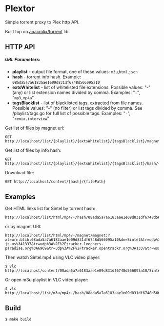 # Plextor

Simple torrent proxy to Plex http API.

Built top on [anacrolix/torrent](https://github.com/anacrolix/torrent) lib.

## HTTP API
##### URL Parameters:
* **playlist** - output file format, one of these values: `m3u`,`html`,`json`
* **hash** - torrent info hash. Example: `08ada5a7a6183aae1e09d831df6748d566095a10`
* **extsWhitelist** - list of whitelisted file extensions. Possible values: "-" (any) or list extension names divided by comma. Examples: "`-`", "`mp3,mp4a`"
* **tagsBlacklist** - list of blacklisted tags, extracted from file names. Possible values: "-" (no filter) or list tags divided by comma. See /playlist/tags.go for full list of possible tags. Examples: "`-`", "`remix,interview`"

Get list of files by magnet uri:
```
GET http://localhost/list/{playlist}/{extsWhitelist}/{tagsBlacklist}/magnet/{magnetURI}
```

Get list of files by info hash:
```
GET http://localhost/list/{playlist}/{extsWhitelist}/{tagsBlacklist}/hash/{hash}
```

Download file:
```
GET http://localhost/content/{hash}/{filePath}
```

## Examples
Get HTML links list for Sintel by torrent hash:
```
http://localhost/list/html/mp4/-/hash/08ada5a7a6183aae1e09d831df6748d566095a10
```

or by magnet URI:
```
http://localhost/list/html/mp4/-/magnet/magnet:?xt=urn:btih:08ada5a7a6183aae1e09d831df6748d566095a10&dn=Sintel&tr=udp%3A%2F%2Fexplodie.org%3A6969&tr=udp%3A%2F%2Ftracker.coppersurfer.tk%3A6969&tr=udp%3A%2F%2Ftracker.empire-js.us%3A1337&tr=udp%3A%2F%2Ftracker.leechers-paradise.org%3A6969&tr=udp%3A%2F%2Ftracker.opentrackr.org%3A1337&tr=wss%3A%2F%2Ftracker.btorrent.xyz&tr=wss%3A%2F%2Ftracker.fastcast.nz&tr=wss%3A%2F%2Ftracker.openwebtorrent.com&ws=https%3A%2F%2Fwebtorrent.io%2Ftorrents%2F&xs=https%3A%2F%2Fwebtorrent.io%2Ftorrents%2Fsintel.torrent
```

Then watch Sintel.mp4 using VLC video player:
```
$ vlc http://localhost/content/08ada5a7a6183aae1e09d831df6748d566095a10/Sintel/Sintel.mp4
```

Or open m3u playlist in VLC video player:
```
$ vlc http://localhost/list/m3u/mp4/-/hash/08ada5a7a6183aae1e09d831df6748d566095a10
```


## Build
```
$ make build
```
